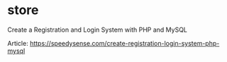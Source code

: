 # store
Create a Registration and Login System with PHP and MySQL

Article: https://speedysense.com/create-registration-login-system-php-mysql
